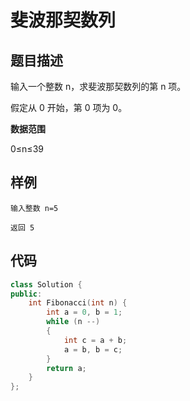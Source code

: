 # 斐波那契数列
## 题目描述
输入一个整数 n，求斐波那契数列的第 n 项。

假定从 0 开始，第 0 项为 0。

**数据范围**  

0≤n≤39

## 样例
```
输入整数 n=5

返回 5
```
## 代码
```c++
class Solution {
public:
    int Fibonacci(int n) {
        int a = 0, b = 1;
        while (n --)
        {
            int c = a + b;
            a = b, b = c;
        }
        return a;
    }
};
```
